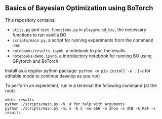 ## Basics of Bayesian Optimization using BoTorch

This repository contains:

* `utils.py` and `test_functions.py` in `playground_bo/`, the necessary functions to run vanilla BO
* `scripts/main.py`, a script for running experiments from the command line
* `notebooks/results.ipynb`, a notebook to plot the results
* `notebooks/demo.ipynb`, a introductory notebook for running BO using GPytorch and BoTorch

Install as a regular python package: `python -m pip install -e .` (`-e` for editable mode to continue develop as you run)

To perform an experiment, run in a terminal the following command (at the root)

```
mkdir results
python ./scripts/main.py -h  # for help with arguments
python ./scripts/main.py -ni 6 -b 5 -se 666 -e Zhou -a UCB -k RBF -s results
```
